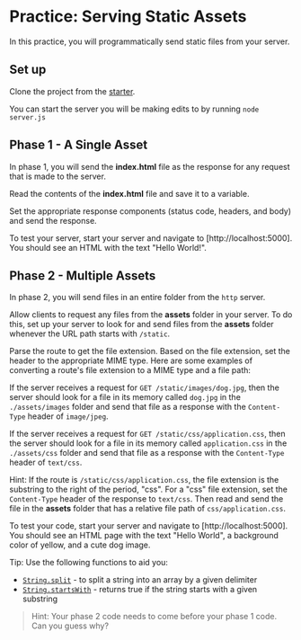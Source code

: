 # Practice: Serving Static Assets

In this practice, you will programmatically send static files from your server.

## Set up

Clone the project from the [starter].

You can start the server you will be making edits to by running `node server.js`

## Phase 1 - A Single Asset

In phase 1, you will send the **index.html** file as the response for any
request that is made to the server.

Read the contents of the **index.html** file and save it to a variable.

Set the appropriate response components (status code, headers, and body) and
send the response.

To test your server, start your server and navigate to [http://localhost:5000].
You should see an HTML with the text "Hello World!".

## Phase 2 - Multiple Assets

In phase 2, you will send files in an entire folder from the `http` server.

Allow clients to request any files from the **assets** folder in your server. To
do this, set up your server to look for and send files from the **assets**
folder whenever the URL path starts with `/static`.

Parse the route to get the file extension. Based on the file extension, set the
header to the appropriate MIME type. Here are some examples of converting a
route's file extension to a MIME type and a file path:

If the server receives a request for `GET /static/images/dog.jpg`,
then the server should look for a file in its memory called `dog.jpg` in the
`./assets/images` folder and send that file as a response with the
`Content-Type` header of `image/jpeg`.

If the server receives a request for `GET /static/css/application.css`,
then the server should look for a file in its memory called `application.css` in
the `./assets/css` folder and send that file as a response with the
`Content-Type` header of `text/css`.

Hint: If the route is `/static/css/application.css`, the file extension is the
substring to the right of the period, "css". For a "css" file extension, set
the `Content-Type` header of the response to `text/css`. Then read and send the
file in the __assets__ folder that has a relative file path of
`css/application.css`.

To test your code, start your server and navigate to [http://localhost:5000].
You should see an HTML page with the text "Hello World", a background color of
yellow, and a cute dog image.

Tip: Use the following functions to aid you:

- [`String.split`] - to split a string into an array by a given delimiter
- [`String.startsWith`] - returns true if the string starts with a given
  substring

> Hint: Your phase 2 code needs to come before your phase 1 code. Can you guess
> why?

[`String.split`]: https://developer.mozilla.org/en-US/docs/Web/JavaScript/Reference/Global_Objects/String/split
[`String.startsWith`]: https://developer.mozilla.org/en-US/docs/Web/JavaScript/Reference/Global_Objects/String/startsWith
[starter]: https://github.com/appacademy/practice-for-week-08-serve-static-assets
